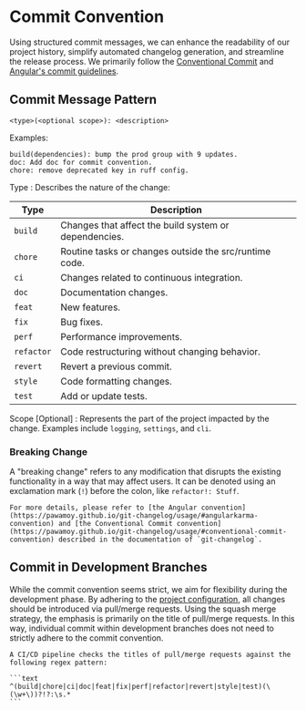# Commit Convention

Using structured commit messages, we can enhance the readability of our project history, simplify automated changelog generation, and streamline the release process. We primarily follow the [Conventional Commit](https://www.conventionalcommits.org/) and [Angular's commit guidelines](https://github.com/angular/angular.js/blob/master/DEVELOPERS.md#commits).

## Commit Message Pattern

```text
<type>(<optional scope>): <description>
```

Examples:

```text
build(dependencies): bump the prod group with 9 updates.
doc: Add doc for commit convention.
chore: remove deprecated key in ruff config.
```

Type
: Describes the nature of the change:

| Type      | Description                                            |
|-----------|--------------------------------------------------------|
| `build`   | Changes that affect the build system or dependencies.  |
| `chore`   | Routine tasks or changes outside the src/runtime code. |
| `ci`      | Changes related to continuous integration.             |
| `doc`     | Documentation changes.                                 |
| `feat`    | New features.                                          |
| `fix`     | Bug fixes.                                             |
| `perf`    | Performance improvements.                              |
| `refactor`| Code restructuring without changing behavior.          |
| `revert`  | Revert a previous commit.                              |
| `style`   | Code formatting changes.                               |
| `test`    | Add or update tests.                                   |

Scope [Optional]
: Represents the part of the project impacted by the change. Examples include `logging`, `settings`, and `cli`.

### Breaking Change

A "breaking change" refers to any modification that disrupts the existing functionality in a way that may affect users. It can be denoted using an exclamation mark (`!`) before the colon, like `refactor!: Stuff`.

```{note}
For more details, please refer to [the Angular convention](https://pawamoy.github.io/git-changelog/usage/#angularkarma-convention) and [the Conventional Commit convention](https://pawamoy.github.io/git-changelog/usage/#conventional-commit-convention) described in the documentation of `git-changelog`.
```

## Commit in Development Branches

While the commit convention seems strict, we aim for flexibility during the development phase.
By adhering to the [project configuration](../management/config.md), all changes should be introduced via pull/merge requests.
Using the squash merge strategy, the emphasis is primarily on the title of pull/merge requests.
In this way, individual commit within development branches does not need to strictly adhere to the commit convention.

````{note}
A CI/CD pipeline checks the titles of pull/merge requests against the following regex pattern:

```text
^(build|chore|ci|doc|feat|fix|perf|refactor|revert|style|test)(\(\w+\))?!?:\s.*
```
````
